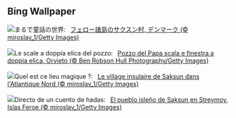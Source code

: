 ## Bing Wallpaper
![](https://www.bing.com/th?id=OHR.SaksunFaroe_JA-JP1994915437_UHD.jpg&w=1000)まるで童話の世界:&nbsp;&ensp;[フェロー諸島のサクスン村, デンマーク (© miroslav_1/Getty Images)](https://www.bing.com/th?id=OHR.SaksunFaroe_JA-JP1994915437_UHD.jpg)
<br><br/>
![](https://www.bing.com/th?id=OHR.OrvietoWell_IT-IT7164285597_UHD.jpg&w=1000)Le scale a doppia elica del pozzo:&nbsp;&ensp;[Pozzo del Papa scala e finestra a doppia elica, Orvieto (© Ben Robson Hull Photography/Getty Images)](https://www.bing.com/th?id=OHR.OrvietoWell_IT-IT7164285597_UHD.jpg)
<br><br/>
![](https://www.bing.com/th?id=OHR.SaksunFaroe_FR-FR6129573896_UHD.jpg&w=1000)Quel est ce lieu magique ?:&nbsp;&ensp;[Le village insulaire de Saksun dans l'Atlantique Nord (© miroslav_1/Getty Images)](https://www.bing.com/th?id=OHR.SaksunFaroe_FR-FR6129573896_UHD.jpg)
<br><br/>
![](https://www.bing.com/th?id=OHR.SaksunFaroe_ES-ES1165266999_UHD.jpg&w=1000)Directo de un cuento de hadas:&nbsp;&ensp;[El pueblo isleño de Saksun en Streymoy, Islas Feroe (© miroslav_1/Getty Images)](https://www.bing.com/th?id=OHR.SaksunFaroe_ES-ES1165266999_UHD.jpg)
<br><br/>
